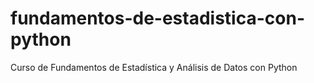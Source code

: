 # fundamentos-de-estadistica-con-python
Curso de Fundamentos de Estadística y Análisis de Datos con Python
